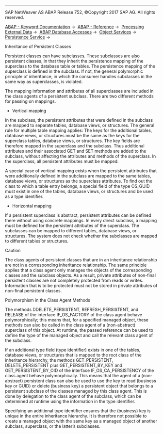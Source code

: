  

* * *

SAP NetWeaver AS ABAP Release 752, ©Copyright 2017 SAP AG. All rights reserved.

[ABAP - Keyword Documentation](https://help.sap.com/doc/abapdocu_752_index_htm/7.52/en-US/abenabap.htm) →  [ABAP - Reference](https://help.sap.com/doc/abapdocu_752_index_htm/7.52/en-US/abenabap_reference.htm) →  [Processing External Data](https://help.sap.com/doc/abapdocu_752_index_htm/7.52/en-US/abenabap_language_external_data.htm) →  [ABAP Database Accesses](https://help.sap.com/doc/abapdocu_752_index_htm/7.52/en-US/abenabap_sql.htm) →  [Object Services](https://help.sap.com/doc/abapdocu_752_index_htm/7.52/en-US/abenabap_object_services.htm) →  [Persistence Service](https://help.sap.com/doc/abapdocu_752_index_htm/7.52/en-US/abenabap_object_services_persist.htm) → 

Inheritance of Persistent Classes

Persistent classes can have subclasses. These subclasses are also persistent classes, in that they inherit the persistence mapping of the superclass to the database table or tables. The persistence mapping of the superclass is defined in the subclass. If not, the general polymorphic principle of inheritance, in which the consumer handles subclasses in the same way as superclasses, is violated.

The mapping information and attributes of all superclasses are included in the class agents of a persistent subclass. There are two different methods for passing on mappings.

-   Vertical mapping

In the subclass, the persistent attributes that were defined in the subclass are mapped to separate tables, database views, or structures. The general rule for multiple table mapping applies: The keys for the additional tables, database views, or structures must be the same as the keys for the superclass tables, database views, or structures. The key fields are therefore mapped in the superclass and the subclass. Thus additional attributes and their associated GET and SET methods are added to the subclass, without affecting the attributes and methods of the superclass. In the superclass, all persistent attributes must be mapped.

A special case of vertical mapping exists when the persistent attributes that were additionally defined in the subclass are mapped to the same tables, database views, or structures as the superclass attributes. To find out the class to which a table entry belongs, a special field of the type OS\_GUID must exist in one of the tables, database views, or structures and be used as a type identifier.

-   Horizontal mapping

If a persistent superclass is abstract, persistent attributes can be defined there without using concrete mappings. In every direct subclass, a mapping must be defined for the persistent attributes of the superclass. The subclasses can be mapped to different tables, database views, or structures. The system does not check whether the subclasses are mapped to different tables or structures.

Caution

The class agents of persistent classes that are in an inheritance relationship are not in a corresponding inheritance relationship. The same principle applies that a class agent only manages the objects of the corresponding classes and the subclass objects. As a result, private attributes of non-final persistent classes are not completely protected from reads or writes. Information that is to be protected must not be stored in private attributes of non-final persistent classes.

Polymorphism in the Class Agent Methods

The methods DDELETE\_PERSISTENT, REFRESH\_PERSISTENT, and RELEASE of the interface IF\_OS\_FACTORY of the class agent behave polymorphically; this means that, for a specified managed object, these methods can also be called in the class agent of a (non-abstract) superclass of this object. At runtime, the passed reference can be used to define the type of the managed object and call the relevant class agent of the subclass.

If an additional type field (type identifier) exists in one of the tables, database views, or structures that is mapped to the root class of the inheritance hierarchy, the methods GET\_PERSISTENT, DELETE\_PERSISTENT plus GET\_PERSISTENT\_BY\_KEY and GET\_PERSISTENT\_BY\_OID of the interface IF\_OS\_CA\_PERSISTENCY of the class agent behave polymorphically. This means that the agent of a (non-abstract) persistent class can also be used to use the key to read (business key or GUID) or delete (business key) a persistent object that belongs to a persistent subclass of the classes managed by this class agent. This is done by delegation to the class agent of the subclass, which can be determined at runtime using the information in the type identifier.

Specifying an additional type identifier ensures that the (business) key is unique in the entire inheritance hierarchy. It is therefore not possible to create a managed object with the same key as a managed object of another subclass, superclass, or the latter’s subclasses.